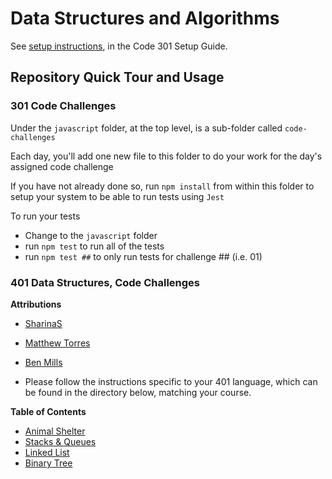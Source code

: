 # Data Structures and Algorithms

See [setup instructions](https://codefellows.github.io/setup-guide/code-301/3-code-challenges), in the Code 301 Setup Guide.

## Repository Quick Tour and Usage

### 301 Code Challenges

Under the `javascript` folder, at the top level, is a sub-folder called `code-challenges`

Each day, you'll add one new file to this folder to do your work for the day's assigned code challenge

If you have not already done so, run `npm install` from within this folder to setup your system to be able to run tests using `Jest`

To run your tests

- Change to the `javascript` folder
- run `npm test` to run all of the tests
- run `npm test ##` to only run tests for challenge ## (i.e. 01)

### 401 Data Structures, Code Challenges

**Attributions**

- [SharinaS](https://github.com/SharinaS)
- [Matthew Torres](https://github.com/mtorres6739)
- [Ben Mills](https://github.com/akkanben)

- Please follow the instructions specific to your 401 language, which can be found in the directory below, matching your course.

**Table of Contents**

- [Animal Shelter](https://github.com/IanMcshoe/data-structures-and-algorithms/tree/main/java/datastructures/lib/src/main/java/datastructures/animalshelter)
- [Stacks & Queues](https://github.com/IanMcshoe/data-structures-and-algorithms/tree/main/java/datastructures/lib/src/main/java/datastructures/stacksandqueues)
- [Linked List](https://github.com/IanMcshoe/data-structures-and-algorithms/tree/main/java/datastructures/lib/src/main/java/datastructures/linkedlist)
- [Binary Tree](https://github.com/IanMcshoe/data-structures-and-algorithms/tree/main/java/datastructures/lib/src/main/java/datastructures/tree)
